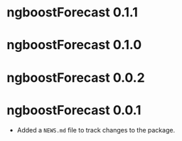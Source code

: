 # ngboostForecast 0.1.1

# ngboostForecast 0.1.0

# ngboostForecast 0.0.2

# ngboostForecast 0.0.1

* Added a `NEWS.md` file to track changes to the package.

